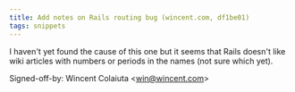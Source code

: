 ```yaml
---
title: Add notes on Rails routing bug (wincent.com, df1be01)
tags: snippets
---
```


I haven't yet found the cause of this one but it seems that Rails doesn't like wiki articles with numbers or periods in the names (not sure which yet).

Signed-off-by: Wincent Colaiuta &lt;win@wincent.com&gt;

